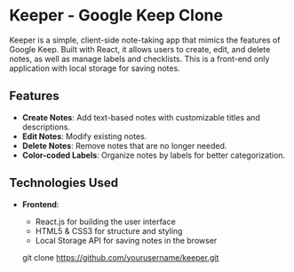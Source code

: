 # Keeper - Google Keep Clone

Keeper is a simple, client-side note-taking app that mimics the features of Google Keep. Built with React, it allows users to create, edit, and delete notes, as well as manage labels and checklists. This is a front-end only application with local storage for saving notes.

## Features

- **Create Notes**: Add text-based notes with customizable titles and descriptions.
- **Edit Notes**: Modify existing notes.
- **Delete Notes**: Remove notes that are no longer needed.
- **Color-coded Labels**: Organize notes by labels for better categorization.

## Technologies Used

- **Frontend**: 
  - React.js for building the user interface
  - HTML5 & CSS3 for structure and styling
  - Local Storage API for saving notes in the browser

   git clone https://github.com/yourusername/keeper.git
